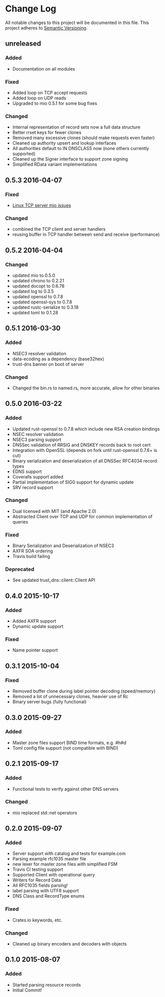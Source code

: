 # Change Log
All notable changes to this project will be documented in this file.
This project adheres to [Semantic Versioning](http://semver.org/).

## unreleased
### Added
- Documentation on all modules

### Fixed
- Added loop on TCP accept requests
- Added loop on UDP reads
- Upgraded to mio 0.5.1 for some bug fixes

### Changed
- Internal representation of record sets now a full data structure
- Better rrset keys for fewer clones
- Removed many excessive clones (should make requests even faster)
- Cleaned up authority upsert and lookup interfaces
- All authorities default to IN DNSCLASS now (none others currently supported)
- Cleaned up the Signer interface to support zone signing
- Simplified RData variant implementations

## 0.5.3 2016-04-07
### Fixed
- [Linux TCP server mio issues](https://github.com/bluejekyll/trust-dns/issues/9)

### Changed
- combined the TCP client and server handlers
- reusing buffer in TCP handler between send and receive (performance)

## 0.5.2 2016-04-04
### Changed
- updated mio to 0.5.0
- updated chrono to 0.2.21
- updated docopt to 0.6.78
- updated log to 0.3.5
- updated openssl to 0.7.8
- updated openssl-sys to 0.7.8
- updated rustc-serialize to 0.3.18
- updated toml to 0.1.28

## 0.5.1 2016-03-30
### Added
- NSEC3 resolver validation
- data-ecoding as a dependency (base32hex)
- trust-dns banner on boot of server

### Changed
- Changed the bin.rs to named.rs, more accurate, allow for other binaries

## 0.5.0 2016-03-22
### Added
- Updated rust-openssl to 0.7.8 which include new RSA creation bindings
- NSEC resolver validation
- NSEC3 parsing support
- DNSSec validation of RRSIG and DNSKEY records back to root cert
- Integration with OpenSSL (depends on fork until rust-openssl 0.7.6+ is cut)
- Binary serialization and deserialization of all DNSSec RFC4034 record types
- EDNS support
- Coveralls support added
- Partial implementation of SIG0 support for dynamic update
- SRV record support

### Changed
- Dual licensed with MIT (and Apache 2.0)
- Abstracted Client over TCP and UDP for common implementation of queries

### Fixed
- Binary Serialization and Deserialization of NSEC3
- AXFR SOA ordering
- Travis build failing

### Deprecated
- See updated trust_dns::client::Client API

## 0.4.0 2015-10-17
### Added
- Added AXFR support
- Dynamic update support

### Fixed
- Name pointer support

## 0.3.1 2015-10-04
### Fixed
- Removed buffer clone during label pointer decoding (speed/memory)
- Removed a lot of unnecessary clones, heavier use of Rc
- Binary server bugs (fully functional)

## 0.3.0 2015-09-27
### Added
- Master zone files support BIND time formats, e.g. #h#d
- Toml config file support (not compatible with BIND)

## 0.2.1 2015-09-17
### Added
- Functional tests to verify against other DNS servers

### Changed
- mio replaced std::net operators

## 0.2.0 2015-09-07
### Added
- Server support with catalog and tests for example.com
- Parsing example rfc1035 master file
- new lexer for master zone files with simplified FSM
- Travis CI testing support
- Supported Client with operational query
- Writers for Record Data
- All RFC1035 fields parsing!
- label parsing with UTF8 support
- DNS Class and RecordType enums

### Fixed
- Crates.io keywords, etc.

### Changed
- Cleaned up binary encoders and decoders with objects

## 0.1.0 2015-08-07
### Added
- Started parsing resource records
- Initial Commit!
